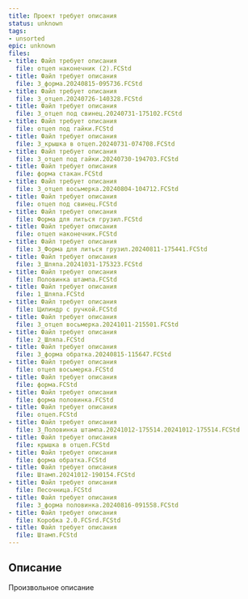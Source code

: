 ```yaml
---
title: Проект требует описания
status: unknown
tags:
- unsorted
epic: unknown
files:
- title: Файл требует описания
  file: отцеп наконечник (2).FCStd
- title: Файл требует описания
  file: 3_форма.20240815-095736.FCStd
- title: Файл требует описания
  file: 3_отцеп.20240726-140328.FCStd
- title: Файл требует описания
  file: 3_отцеп под свинец.20240731-175102.FCStd
- title: Файл требует описания
  file: отцеп под гайки.FCStd
- title: Файл требует описания
  file: 3_крышка в отцеп.20240731-074708.FCStd
- title: Файл требует описания
  file: 3_отцеп под гайки.20240730-194703.FCStd
- title: Файл требует описания
  file: форма стакан.FCStd
- title: Файл требует описания
  file: 3_отцеп восьмерка.20240804-104712.FCStd
- title: Файл требует описания
  file: отцеп под свинец.FCStd
- title: Файл требует описания
  file: Форма для литься грузил.FCStd
- title: Файл требует описания
  file: отцеп наконечник.FCStd
- title: Файл требует описания
  file: 3_Форма для литься грузил.20240811-175441.FCStd
- title: Файл требует описания
  file: 3_Шляпа.20241031-175323.FCStd
- title: Файл требует описания
  file: Половинка штампа.FCStd
- title: Файл требует описания
  file: 1_Шляпа.FCStd
- title: Файл требует описания
  file: Цилиндр с ручкой.FCStd
- title: Файл требует описания
  file: 3_отцеп восьмерка.20241011-215501.FCStd
- title: Файл требует описания
  file: 2_Шляпа.FCStd
- title: Файл требует описания
  file: 3_форма обратка.20240815-115647.FCStd
- title: Файл требует описания
  file: отцеп восьмерка.FCStd
- title: Файл требует описания
  file: форма.FCStd
- title: Файл требует описания
  file: форма половинка.FCStd
- title: Файл требует описания
  file: отцеп.FCStd
- title: Файл требует описания
  file: 3_Половинка штампа.20241012-175514.20241012-175514.FCStd
- title: Файл требует описания
  file: крышка в отцеп.FCStd
- title: Файл требует описания
  file: форма обратка.FCStd
- title: Файл требует описания
  file: Штамп.20241012-190154.FCStd
- title: Файл требует описания
  file: Песочница.FCStd
- title: Файл требует описания
  file: 3_форма половинка.20240816-091558.FCStd
- title: Файл требует описания
  file: Коробка 2.0.FCSrd.FCStd
- title: Файл требует описания
  file: Штамп.FCStd
---
```



## Описание

Произвольное описание